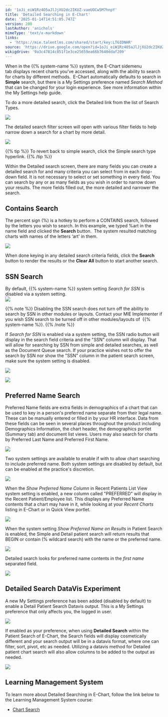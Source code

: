 ```yaml
---
id: '1oJi_eiW1Rz4O5aJlJjXU2dc2IKUZ-vaeUOCw5M7hnpY'
title: 'Detailed Searching in E-Chart'
date: '2025-01-14T14:51:05.747Z'
version: 200
lastAuthor: 'anichols'
mimeType: 'text/x-markdown'
links:
  - 'https://mie.talentlms.com/shared/start/key:LTGIDNHR'
source: 'https://drive.google.com/open?id=1oJi_eiW1Rz4O5aJlJjXU2dc2IKUZ-vaeUOCw5M7hnpY'
wikigdrive: '9a3c47814c851f1e3ce25659ea66b7640ddaf209'
---
```

When in the {{% system-name %}} system, the E-Chart sidemenu tab displays recent charts you've accessed, along with the ability to search for charts by different methods.  E-Chart automatically defaults to search in **Simple** search, but there is a My Settings preference named *Search Method* that can be changed for your login experience.  See more information within the My Settings help guide.

To do a more detailed search, click the Detailed link from the list of Search Types.

![](../detailed-searching-in-e-chart.assets/9bde2d66fe2c7c9955d0d80d9e0fec04.png)

The detailed search filter screen will open with various filter fields to help narrow down a search for a chart by more detail.

![](../detailed-searching-in-e-chart.assets/be5328a4b81c9853b4f592f154594f91.png)

{{% tip %}}
To revert back to simple search, click the Simple search type hyperlink.
{{% /tip %}}

Within the Detailed search screen, there are many fields you can create a detailed search for and many criteria you can select from in each drop-down field. It is not necessary to select or set something in every field. You can search by any or as many fields as you wish in order to narrow down your results. The more fields filled out, the more detailed and narrower the search.

## Contains Search

The percent sign (%) is a hotkey to perform a CONTAINS search, followed by the letters you wish to search. In this example, we typed %art in the name field and clicked the **Search** button.  The system resulted matching charts with names of the letters ‘art' in them.

![](../detailed-searching-in-e-chart.assets/6a46b0bd7f99d2479da83dc546bfbb51.png)

When done keying in any detailed search criteria fields, click the **Search** button to render the results or the **Clear All** button to start another search.

## SSN Search

By default, {{% system-name %}} system setting *Search for SSN* is disabled via a system setting.  
![](../detailed-searching-in-e-chart.assets/2b65024220b01048e7ee520ccadf68c1.png)

{{% note %}}
Disabling the SSN search does not turn off the ability to search by SSN in other modules or layouts. Contact your MIE Implementer if you wish SSN search to be turned off in other modules/layouts of  {{% system-name %}}.
{{% /note %}}

If *Search for SSN* is enabled via a system setting, the SSN radio button will display in the search field criteria and the "SSN" column will display. That will allow for searching by SSN from simple and detailed searches, as well as the Document Queue search. If your practice wishes not to offer the search by SSN nor show the "SSN" column in the patient search screen, make sure the system setting is disabled.

![](../detailed-searching-in-e-chart.assets/7c4ed8481cc53b68b5e7850f9ada05d8.png)

![](../detailed-searching-in-e-chart.assets/4e99c04b57f9c544f78e563c442a0167.png)

## Preferred Name Search

Preferred Name fields are extra fields in demographics of a chart that can be used to key in a person's preferred name separate from their legal name. These can be manually entered or filled in by your HR interface. Data from these fields can be seen in several places throughout the product including Demographics Information, the chart header, the demographics portlet (Summary tab) and document list views. Users may also search for charts by Preferred Last Name and Preferred First Name.

![](../detailed-searching-in-e-chart.assets/424b538479e0354e6ae02111f5434ed7.png)

Two system settings are available to enable if with to allow chart searching to include preferred name.  Both system settings are disabled by default, but can be enabled at the practice's discretion.

![](../detailed-searching-in-e-chart.assets/3901df7afa7bd7d8cae9fcd06349a666.png)

When the *Show Preferred Name Column* in Recent Patients List View system setting is enabled, a new column called "PREFERRED" will display in the Recent Patient/Employee list. This displays any Preferred Name contents that a chart may have in it, while looking at your *Recent Charts* listing in E-Chart or in Quick View portlet.

![](../detailed-searching-in-e-chart.assets/e49f717acb6691cabdded36f474c1f3a.png)

When the system setting *Show Preferred Name on Results* in Patient Search is enabled, the Simple and Detail patient search will return results that BEGIN or contain (% wildcard search) with the name or the preferred name.

![](../detailed-searching-in-e-chart.assets/d65c10c13bc02c348838de6ce255651f.png)

Detailed search looks for preferred name contents in the *first name* separated field.

![](../detailed-searching-in-e-chart.assets/3a3f322330f86189b9b2e1500079b184.png)

## Detailed Search DataVis Experiment

A new My Settings preference has been added (disabled by default) to enable a Detail Patient Search Datavis output.  This is a My Settings preference that only affects you, the logged in user.

![](../detailed-searching-in-e-chart.assets/46061004a1e9e0094664b94dbd00727e.png)

If enabled as your preference, when using **Detailed Search** within the Patient Search of E-Chart, the Search fields will display cosmetically different and your search output will be in a datavis format, where one can filter, sort, pivot, etc as needed.  Utilizing a datavis method for Detailed patient chart search will also allow columns to be added to the output as needed.

![](../detailed-searching-in-e-chart.assets/a905eb38987a01e92ff3db54a58a0c2b.png)

## Learning Management System

To learn more about Detailed Searching in E-Chart, follow the link below to the Learning Management System course:

* [Chart Search](https://mie.talentlms.com/shared/start/key:LTGIDNHR)
